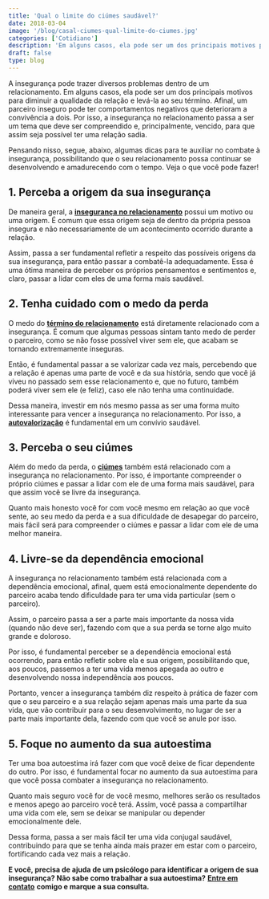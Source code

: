 ```yaml
---
title: 'Qual o limite do ciúmes saudável?'
date: 2018-03-04
image: '/blog/casal-ciumes-qual-limite-do-ciumes.jpg'
categories: ['Cotidiano']
description: 'Em alguns casos, ela pode ser um dos principais motivos para diminuir a qualidade da relação e levá-la ao seu término.'
draft: false
type: blog
---
```


A insegurança pode trazer diversos problemas dentro de um relacionamento. Em alguns casos, ela pode ser um dos principais motivos para diminuir a qualidade da relação e levá-la ao seu término. Afinal, um parceiro inseguro pode ter comportamentos negativos que deterioram a convivência a dois.
Por isso, a insegurança no relacionamento passa a ser um tema que deve ser compreendido e, principalmente, vencido, para que assim seja possível ter uma relação sadia.

Pensando nisso, segue, abaixo, algumas dicas para te auxiliar no combate à insegurança, possibilitando que o seu relacionamento possa continuar se desenvolvendo e amadurecendo com o tempo. Veja o que você pode fazer!

## **1. Perceba a origem da sua insegurança**

De maneira geral, a [**insegurança no relacionamento**](/terapia-de-casal/) possui um motivo ou uma origem. É comum que essa origem seja de dentro da própria pessoa insegura e não necessariamente de um acontecimento ocorrido durante a relação.

Assim, passa a ser fundamental refletir a respeito das possíveis origens da sua insegurança, para então passar a combatê-la adequadamente. Essa é uma ótima maneira de perceber os próprios pensamentos e sentimentos e, claro, passar a lidar com eles de uma forma mais saudável.

## **2. Tenha cuidado com o medo da perda**

O medo do **[término do relacionamento](/termino-de-relacionamentos-podem-ser-traumaticos/)** está diretamente relacionado com a insegurança. É comum que algumas pessoas sintam tanto medo de perder o parceiro, como se não fosse possível viver sem ele, que acabam se tornando extremamente inseguras.

Então, é fundamental passar a se valorizar cada vez mais, percebendo que a relação é apenas uma parte de você e da sua história, sendo que você já viveu no passado sem esse relacionamento e, que no futuro, também poderá viver sem ele (e feliz), caso ele não tenha uma continuidade.

Dessa maneira, investir em nós mesmo passa as ser uma forma muito interessante para vencer a insegurança no relacionamento. Por isso, a **[autovalorização](https://www.somostodosum.com.br/clube/artigos/autoajuda/a-importancia-da-auto-valorizacao-51791.html)** é fundamental em um convívio saudável.

## **3. Perceba o seu ciúmes**

Além do medo da perda, o **[ciúmes](/ciumes-sofrimento-de-muitos-e-amor-de-poucos/)** também está relacionado com a insegurança no relacionamento. Por isso, é importante compreender o próprio ciúmes e passar a lidar com ele de uma forma mais saudável, para que assim você se livre da insegurança.

Quanto mais honesto você for com você mesmo em relação ao que você sente, ao seu medo da perda e a sua dificuldade de desapegar do parceiro, mais fácil será para compreender o ciúmes e passar a lidar com ele de uma melhor maneira.

## **4. Livre-se da dependência emocional**

A insegurança no relacionamento também está relacionada com a dependência emocional, afinal, quem está emocionalmente dependente do parceiro acaba tendo dificuldade para ter uma vida particular (sem o parceiro).

Assim, o parceiro passa a ser a parte mais importante da nossa vida (quando não deve ser), fazendo com que a sua perda se torne algo muito grande e doloroso.

Por isso, é fundamental perceber se a dependência emocional está ocorrendo, para então refletir sobre ela e sua origem, possibilitando que, aos poucos, passemos a ter uma vida menos apegada ao outro e desenvolvendo nossa independência aos poucos.

Portanto, vencer a insegurança também diz respeito à prática de fazer com que o seu parceiro e a sua relação sejam apenas mais uma parte da sua vida, que vão contribuir para o seu desenvolvimento, no lugar de ser a parte mais importante dela, fazendo com que você se anule por isso.

## **5. Foque no aumento da sua autoestima**

Ter uma boa autoestima irá fazer com que você deixe de ficar dependente do outro. Por isso, é fundamental focar no aumento da sua autoestima para que você possa combater a insegurança no relacionamento.

Quanto mais seguro você for de você mesmo, melhores serão os resultados e menos apego ao parceiro você terá. Assim, você passa a compartilhar uma vida com ele, sem se deixar se manipular ou depender emocionalmente dele.

Dessa forma, passa a ser mais fácil ter uma vida conjugal saudável, contribuindo para que se tenha ainda mais prazer em estar com o parceiro, fortificando cada vez mais a relação.

**E você, precisa de ajuda de um psicólogo para identificar a origem de sua insegurança? Não sabe como trabalhar a sua autoestima?** [**Entre em contato**](/contato/) **comigo e marque a sua consulta.**
